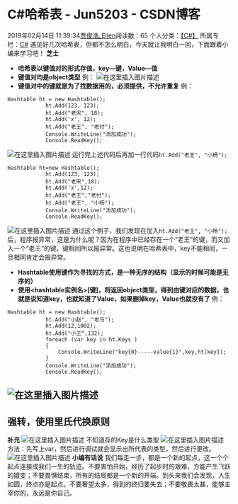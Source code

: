 # C#哈希表 - Jun5203 - CSDN博客
2019年02月14日 11:39:34[贾俊浩_Ellen](https://me.csdn.net/Ellen5203)阅读数：65
个人分类：[【C#】](https://blog.csdn.net/Ellen5203/article/category/8309127)
所属专栏：[C#](https://blog.csdn.net/column/details/29824.html)
遇见好几次哈希表，但都不怎么明白，今天就让我明白一回，下面跟着小编来学习吧！
**芝士**
- **哈希表以键值对的形式存值，key—键，Value—值**
- **键值对均是object类型**
例：
![在这里插入图片描述](https://img-blog.csdnimg.cn/20190214085141627.jpg)
- **键值对中的键就是为了找数据用的，必须提供，不允许重复**
例：
```
Hashtable ht = new Hashtable();
            ht.Add(123, 123);
            ht.Add("老宋", 18);
            ht.Add('x', 12);
            ht.Add("老王", "老付");
            Console.WriteLine("添加成功");
            Console.ReadKey();
```
![在这里插入图片描述](https://img-blog.csdnimg.cn/20190214083547399.jpg)
运行完上述代码后再加一行代码`ht.Add("老王", "小杨");`
```
Hashtable ht=new Hashtable();
            ht.Add(123, 123);
            ht.Add("老宋",18);
            ht.Add('x',12);
            ht.Add("老王","老付");
            ht.Add("老王", "小杨");
            Console.WriteLine("添加成功");
            Console.ReadKey();
```
![在这里插入图片描述](https://img-blog.csdnimg.cn/20190214083524687.jpg)
通过这个例子，我们发现在加入`ht.Add("老王", "小杨");`后，程序报异常，这是为什么呢？因为在程序中已经存在一个“老王”的键，而又加入一个“老王”的键，键相同所以报异常。这也说明在哈希表中，key不能相同，一旦相同肯定会报异常。
- **Hashtable使用键作为寻找的方式，是一种无序的结构（显示的时候可能是无序的）**
- **使用<hashtable实例名>[键]，将返回object类型，得到由键对应的数据，也就是说知道key，也就知道了Value，如果删掉key，Value也就没有了**
例：
```
Hashtable ht = new Hashtable();
            ht.Add("小赵", "老马");
            ht.Add(12,1002);
            ht.Add("小王",132);
            foreach (var key in ht.Keys )
            {
                Console.WriteLine("key{0}-----value{1}",key,ht[key]);
            }
            Console.WriteLine("添加成功");
            Console.ReadKey();
```
![在这里插入图片描述](https://img-blog.csdnimg.cn/20190214111434317.jpg)
- 
**强转，使用里氏代换原则**
- 
**补充**
![在这里插入图片描述](https://img-blog.csdnimg.cn/20190214111726959.jpg)
不知道存的Key是什么类型
![在这里插入图片描述](https://img-blog.csdnimg.cn/20190214112435252.png)
方法：先写上var，然后进行调试就会显示出所代表的类型，然后进行更改。
![在这里插入图片描述](https://img-blog.csdnimg.cn/20190214112811351.png)
**小编有话说**
我们每走一步，都是一个新的起点，这一个个起点连接成我们一生的轨迹。不要害怕开始，经历了起步时的艰难，方能产生飞跃的嬗变；不要畏惧结束，所有的结局都是一个新的开端。到头来我们会发现，人生如圆，终点亦是起点。不要奢望太多，得到的终归要失去；不要敬畏太甚，能够主宰你的，永远是你自己。
